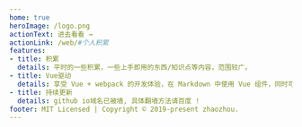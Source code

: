 ```yaml
---
home: true
heroImage: /logo.png
actionText: 进去看看 →
actionLink: /web/#个人积累
features:
- title: 积累 
  details: 平时的一些积累，一些上手即用的东西/知识点等内容，范围较广。
- title: Vue驱动 
  details: 享受 Vue + webpack 的开发体验，在 Markdown 中使用 Vue 组件，同时可以使用 Vue 来开发自定义主题。
- title: 持续更新
  details: github io域名已被墙, 具体翻墙方法请百度 ! 
footer: MIT Licensed | Copyright © 2019-present zhaozhou.
---
```

